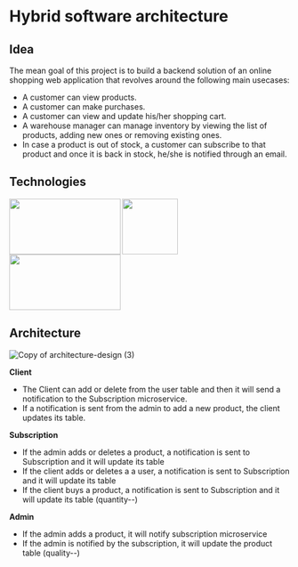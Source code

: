 # Hybrid software architecture

## Idea
The mean goal of this project is to build a backend solution of an online shopping web application that revolves around the following main usecases:

- A customer can view products.
- A customer can make purchases.
- A customer can view and update his/her shopping cart.
- A warehouse manager can manage inventory by viewing the list of products, adding new ones or removing existing ones.
- In case a product is out of stock, a customer can subscribe to that product and once it is back in stock, he/she is notified through an email.

## Technologies
<img align="left" width="200" height="100" src="https://res.cloudinary.com/practicaldev/image/fetch/s--m_Ng9MLF--/c_imagga_scale,f_auto,fl_progressive,h_420,q_auto,w_1000/https://dev-to-uploads.s3.amazonaws.com/i/fppjegg7q1kb2pdzmlvf.png">

<img align="left" width="100" height="100" src="https://user-images.githubusercontent.com/62222721/171054797-193dd2c8-169c-4f61-87b4-745da8f11e45.png">

<img width="200" height="100" src="https://user-images.githubusercontent.com/62222721/171054997-52494451-b22e-462a-a646-e2dbe227b4a7.png">

## Architecture
![Copy of architecture-design (3)](https://user-images.githubusercontent.com/62222721/171058801-7a74e4ed-9a61-4d4d-867b-29ba9da3a07c.png)

**Client**
- The Client can add or delete from the user table and then it will send a notification to the Subscription microservice.
- If a notification is sent from the admin to add a new product, the client updates its table.

**Subscription**
- If the admin adds or deletes a product, a notification is sent to Subscription and it will update its table
- If the client adds or deletes a a user, a notification is sent to Subscription and it will update its table
- If the client buys a product, a notification is sent to Subscription and it will update its table (quantity--)

**Admin**
- If the admin adds a product, it will notify subscription microservice
- If the admin is notified by the subscription, it will update the product table (quality--)
